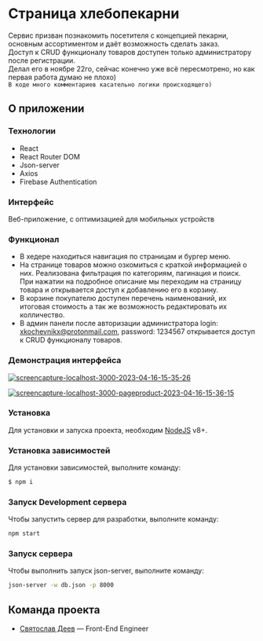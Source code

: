 # Страница хлебопекарни
Сервис призван познакомить посетителя с концепцией пекарни, основным ассортиментом и даёт возможность сделать заказ. <br/>
Доступ к CRUD функционалу товаров доступен только администратору после регистрации. <br/>
Делал его в ноябре 22го, сейчас конечно уже всё пересмотрено, но как первая работа думаю не плохо) <br/>
``В коде много комментариев касательно логики происходящего)``


## О приложении
### Технологии
- React
- React Router DOM
- Json-server
- Axios
- Firebase Authentication

### Интерфейс
Веб-приложение, c оптимизацией для мобильных устройств

### Функционал
- В хедере находиться навигация по страницам и бургер меню. <br/>
- На странице товаров можно озкомиться с краткой информацией о них. Реализована фильтрация по категориям, пагинация и поиск. При нажатии на подробное описание мы переходим на страницу товара и открывается доступ к добавлению его в корзину. <br/>
- В корзине покупателю доступен перечень наименований, их итоговая стоимость а так же возможность редактировать их колличество. <br/>
- В админ панели после авторизации администратора login: xkochevnikx@protonmail.com, password: 1234567 открывается доступ к CRUD функционалу товаров.


### Демонстрация интерфейса

<a href="https://ibb.co/HqdfyJ0"><img src="https://i.ibb.co/w4sFqvT/screencapture-localhost-3000-2023-04-16-15-35-26.png" alt="screencapture-localhost-3000-2023-04-16-15-35-26" border="0"></a>

<a href="https://ibb.co/QcqvzkK"><img src="https://i.ibb.co/hMnFhcm/screencapture-localhost-3000-pageproduct-2023-04-16-15-36-15.png" alt="screencapture-localhost-3000-pageproduct-2023-04-16-15-36-15" border="0"></a>






### Установка
Для установки и запуска проекта, необходим [NodeJS](https://nodejs.org) v8+.

### Установка зависимостей
Для установки зависимостей, выполните команду:
```sh
$ npm i
```

### Запуск Development сервера
Чтобы запустить сервер для разработки, выполните команду:
```sh
npm start
```

### Запуск сервера
Чтобы выполнить запуск json-server, выполните команду: 
```sh
json-server -w db.json -p 8000
```


## Команда проекта

- [Святослав Деев](https://github.com/xkochevnikx) — Front-End Engineer


